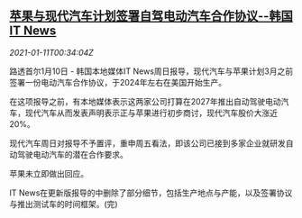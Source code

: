 <!--1610326522000-->
[苹果与现代汽车计划签署自驾电动汽车合作协议--韩国IT News](https://cn.reuters.com/article/apple-hyundai-deal-auto-0110-sun-idCNKBS29G018)
------

<div><i>2021-01-11T00:34:04Z</i></div><p>路透首尔1月10日 - 韩国本地媒体IT News周日报导，现代汽车与苹果计划3月之前签署一份电动汽车合作协议，于2024年左右在美国开始生产。</p><p>在这项报导之前，有本地媒体表示这两家公司打算在2027年推出自动驾驶电动汽车，现代汽车从而发表声明表示正与苹果进行初步商讨，现代汽车股价大涨近20%。</p><p>现代汽车周日对报导不予置评，重申周五看法，即该公司已接到多家企业就研发自动驾驶电动汽车的潜在合作要求。</p><p>苹果未立即做出回应。</p><p>IT News在更新版报导的中删除了部分细节，包括生产地点与产能，以及签署协议与推出测试车的时间框架。(完)</p>
